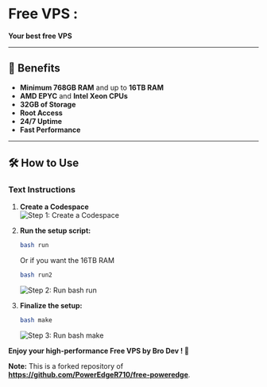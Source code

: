 
# Free VPS :
**Your best free VPS**

---

## 🚀 Benefits  
- **Minimum 768GB RAM** and up to **16TB RAM**  
- **AMD EPYC** and **Intel Xeon CPUs**  
- **32GB of Storage**  
- **Root Access**  
- **24/7 Uptime**  
- **Fast Performance**

---

## 🛠️ How to Use  

### **Text Instructions**  

1. **Create a Codespace**  
   ![Step 1: Create a Codespace](https://github.com/user-attachments/assets/119a3636-4dc4-4193-925d-4ae9701c2b85)

2. **Run the setup script:**  
   ```bash
   bash run
   ```
   Or if you want the 16TB RAM
   ```bash
   bash run2
   ```
   ![Step 2: Run bash run](https://github.com/user-attachments/assets/c5488afc-edf0-4478-b4aa-50664ace2878)  

4. **Finalize the setup:**  
   ```bash
   bash make
   ```  
   ![Step 3: Run bash make](https://github.com/user-attachments/assets/38127672-c874-45cc-a109-fbf0789d9685)


**Enjoy your high-performance Free VPS by Bro Dev ! 🚀**

**Note:** This is a forked repository of **https://github.com/PowerEdgeR710/free-poweredge**. 
